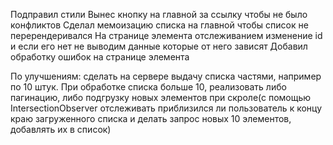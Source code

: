 Подправил стили
Вынес кнопку на главной за ссылку чтобы не было конфликтов
Сделал мемоизацию списка на главной чтобы список не перерендеривался
На странице элемента отслеживанием изменение id и если его нет не выводим данные которые от него зависят
Добавил обработку ошибок на странице элемента

По улучшениям:
сделать на сервере выдачу списка частями, например по 10 штук. При обработке списка больше 10, реализовать либо пагинацию, либо подгрузку новых элементов при скроле(с помощью IntersectionObserver отслеживать приблизился ли пользователь к концу краю загруженного списка и делать запрос новых 10 элементов, добавлять их в список)